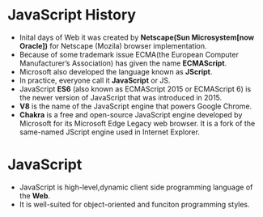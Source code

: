 # JavaScript History
<ul>
  <li>Inital days of Web it was created by <b>Netscape(Sun Microsystem[now Oracle])</b> for Netscape (Mozila) browser implementation.</li>
  <li>Because of some trademark issue ECMA(the European Computer Manufacturer’s Association) has given the name <b>ECMAScript</b>. </li>
  <li>Microsoft also developed the language known as <b>JScript</b>.</li>
  <li>In practice, everyone call it <b>JavaScript</b> or JS.</li>
  <li>JavaScript <b>ES6</b> (also known as ECMAScript 2015 or ECMAScript 6) is the newer version of JavaScript that was introduced in 2015.</li>
  <li><b>V8</b> is the name of the JavaScript engine that powers Google Chrome.</li>
  <li><b>Chakra</b> is a free and open-source JavaScript engine developed by Microsoft for its Microsoft Edge Legacy web browser. It is a fork of the same-named JScript engine used in Internet Explorer.</li>
</ul>

# JavaScript
 <ul>
   <li>JavaScript is high-level,dynamic client side programming language of the <b>Web</b>.</li>
   <li>It is well-suited for object-oriented and funciton programming styles.</li>

 </ul>

